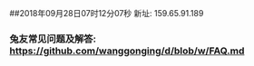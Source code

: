 ##2018年09月28日07时12分07秒 新址: 159.65.91.189
### 兔友常见问题及解答: https://github.com/wanggonging/d/blob/w/FAQ.md
